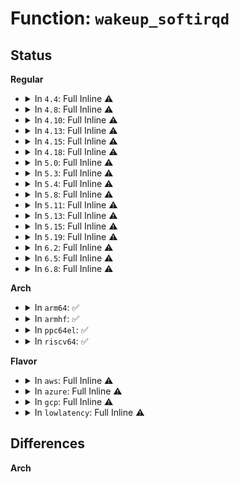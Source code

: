 # Function: <code>wakeup_softirqd</code>

## Status
<b>Regular</b>
<ul>
<li>
<details>
<summary>In <code>4.4</code>: Full Inline ⚠️</summary>

**Collision:** Unique Static

**Inline:** Full

**Transformation:** False

**Instances:**

```
In kernel/softirq.c (ffffffff810854c2)
Location: kernel/softirq.c:71
Inline: True
Inline callers:
  - kernel/softirq.c:__tasklet_hi_schedule
  - kernel/softirq.c:__tasklet_schedule
  - kernel/softirq.c:cpu_callback
  - kernel/softirq.c:cpu_callback
  - kernel/softirq.c:__do_softirq
  - kernel/softirq.c:irq_exit
  - kernel/softirq.c:raise_softirq
```
</details>
</li>
<li>
<details>
<summary>In <code>4.8</code>: Full Inline ⚠️</summary>

**Collision:** Unique Static

**Inline:** Full

**Transformation:** False

**Instances:**

```
In kernel/softirq.c (ffffffff8108881a)
Location: kernel/softirq.c:71
Inline: True
Inline callers:
  - kernel/softirq.c:cpu_callback
  - kernel/softirq.c:cpu_callback
  - kernel/softirq.c:__tasklet_hi_schedule
  - kernel/softirq.c:__tasklet_schedule
  - kernel/softirq.c:raise_softirq
  - kernel/softirq.c:irq_exit
  - kernel/softirq.c:__do_softirq
```
</details>
</li>
<li>
<details>
<summary>In <code>4.10</code>: Full Inline ⚠️</summary>

**Collision:** Unique Static

**Inline:** Full

**Transformation:** False

**Instances:**

```
In kernel/softirq.c (ffffffff8108d778)
Location: kernel/softirq.c:71
Inline: True
Inline callers:
  - kernel/softirq.c:takeover_tasklets
  - kernel/softirq.c:takeover_tasklets
  - kernel/softirq.c:__tasklet_hi_schedule
  - kernel/softirq.c:__tasklet_schedule
  - kernel/softirq.c:raise_softirq
  - kernel/softirq.c:irq_exit
  - kernel/softirq.c:__do_softirq
```
</details>
</li>
<li>
<details>
<summary>In <code>4.13</code>: Full Inline ⚠️</summary>

**Collision:** Unique Static

**Inline:** Full

**Transformation:** False

**Instances:**

```
In kernel/softirq.c (ffffffff8108a7a7)
Location: kernel/softirq.c:71
Inline: True
Inline callers:
  - kernel/softirq.c:takeover_tasklets
  - kernel/softirq.c:takeover_tasklets
  - kernel/softirq.c:__tasklet_hi_schedule
  - kernel/softirq.c:__tasklet_schedule
  - kernel/softirq.c:raise_softirq
  - kernel/softirq.c:irq_exit
  - kernel/softirq.c:__do_softirq
```
</details>
</li>
<li>
<details>
<summary>In <code>4.15</code>: Full Inline ⚠️</summary>

**Collision:** Unique Static

**Inline:** Full

**Transformation:** False

**Instances:**

```
In kernel/softirq.c (ffffffff81091357)
Location: kernel/softirq.c:71
Inline: True
Inline callers:
  - kernel/softirq.c:takeover_tasklets
  - kernel/softirq.c:takeover_tasklets
  - kernel/softirq.c:__tasklet_hi_schedule
  - kernel/softirq.c:__tasklet_schedule
  - kernel/softirq.c:raise_softirq
  - kernel/softirq.c:irq_exit
  - kernel/softirq.c:__do_softirq
```
</details>
</li>
<li>
<details>
<summary>In <code>4.18</code>: Full Inline ⚠️</summary>

**Collision:** Unique Static

**Inline:** Full

**Transformation:** False

**Instances:**

```
In kernel/softirq.c (ffffffff81094de8)
Location: kernel/softirq.c:71
Inline: True
Inline callers:
  - kernel/softirq.c:takeover_tasklets
  - kernel/softirq.c:takeover_tasklets
  - kernel/softirq.c:__tasklet_schedule_common
  - kernel/softirq.c:raise_softirq
  - kernel/softirq.c:irq_exit
  - kernel/softirq.c:__do_softirq
```
</details>
</li>
<li>
<details>
<summary>In <code>5.0</code>: Full Inline ⚠️</summary>

**Collision:** Unique Static

**Inline:** Full

**Transformation:** False

**Instances:**

```
In kernel/softirq.c (ffffffff8109d2c8)
Location: kernel/softirq.c:71
Inline: True
Inline callers:
  - kernel/softirq.c:takeover_tasklets
  - kernel/softirq.c:takeover_tasklets
  - kernel/softirq.c:__tasklet_schedule_common
  - kernel/softirq.c:raise_softirq
  - kernel/softirq.c:irq_exit
  - kernel/softirq.c:__do_softirq
```
</details>
</li>
<li>
<details>
<summary>In <code>5.3</code>: Full Inline ⚠️</summary>

**Collision:** Unique Static

**Inline:** Full

**Transformation:** False

**Instances:**

```
In kernel/softirq.c (ffffffff810a18a8)
Location: kernel/softirq.c:70
Inline: True
Inline callers:
  - kernel/softirq.c:takeover_tasklets
  - kernel/softirq.c:takeover_tasklets
  - kernel/softirq.c:__tasklet_schedule_common
  - kernel/softirq.c:raise_softirq
  - kernel/softirq.c:irq_exit
  - kernel/softirq.c:__do_softirq
```
</details>
</li>
<li>
<details>
<summary>In <code>5.4</code>: Full Inline ⚠️</summary>

**Collision:** Unique Static

**Inline:** Full

**Transformation:** False

**Instances:**

```
In kernel/softirq.c (ffffffff810a7e68)
Location: kernel/softirq.c:70
Inline: True
Inline callers:
  - kernel/softirq.c:takeover_tasklets
  - kernel/softirq.c:takeover_tasklets
  - kernel/softirq.c:__tasklet_schedule_common
  - kernel/softirq.c:raise_softirq
  - kernel/softirq.c:irq_exit
  - kernel/softirq.c:__do_softirq
```
</details>
</li>
<li>
<details>
<summary>In <code>5.8</code>: Full Inline ⚠️</summary>

**Collision:** Unique Static

**Inline:** Full

**Transformation:** False

**Instances:**

```
In kernel/softirq.c (ffffffff810af383)
Location: kernel/softirq.c:70
Inline: True
Inline callers:
  - kernel/softirq.c:takeover_tasklets
  - kernel/softirq.c:takeover_tasklets
  - kernel/softirq.c:__tasklet_hi_schedule
  - kernel/softirq.c:__tasklet_schedule
  - kernel/softirq.c:raise_softirq
  - kernel/softirq.c:irq_exit
  - kernel/softirq.c:irq_exit_rcu
  - kernel/softirq.c:__do_softirq
```
</details>
</li>
<li>
<details>
<summary>In <code>5.11</code>: Full Inline ⚠️</summary>

**Collision:** Unique Static

**Inline:** Full

**Transformation:** False

**Instances:**

```
In kernel/softirq.c (ffffffff810aab29)
Location: kernel/softirq.c:70
Inline: True
Inline callers:
  - kernel/softirq.c:takeover_tasklets
  - kernel/softirq.c:takeover_tasklets
  - kernel/softirq.c:__tasklet_hi_schedule
  - kernel/softirq.c:__tasklet_schedule
  - kernel/softirq.c:raise_softirq
  - kernel/softirq.c:irq_exit
  - kernel/softirq.c:irq_exit_rcu
  - kernel/softirq.c:__do_softirq
```
</details>
</li>
<li>
<details>
<summary>In <code>5.13</code>: Full Inline ⚠️</summary>

**Collision:** Unique Static

**Inline:** Full

**Transformation:** False

**Instances:**

```
In kernel/softirq.c (ffffffff810abe79)
Location: kernel/softirq.c:74
Inline: True
Inline callers:
  - kernel/softirq.c:takeover_tasklets
  - kernel/softirq.c:takeover_tasklets
  - kernel/softirq.c:__tasklet_hi_schedule
  - kernel/softirq.c:__tasklet_schedule
  - kernel/softirq.c:raise_softirq
  - kernel/softirq.c:irq_exit
  - kernel/softirq.c:irq_exit_rcu
  - kernel/softirq.c:__do_softirq
```
</details>
</li>
<li>
<details>
<summary>In <code>5.15</code>: Full Inline ⚠️</summary>

**Collision:** Unique Static

**Inline:** Full

**Transformation:** False

**Instances:**

```
In kernel/softirq.c (ffffffff810bdf3c)
Location: kernel/softirq.c:74
Inline: True
Inline callers:
  - kernel/softirq.c:takeover_tasklets
  - kernel/softirq.c:takeover_tasklets
  - kernel/softirq.c:__tasklet_hi_schedule
  - kernel/softirq.c:__tasklet_schedule
  - kernel/softirq.c:raise_softirq
  - kernel/softirq.c:irq_exit
  - kernel/softirq.c:irq_exit_rcu
  - kernel/softirq.c:__do_softirq
```
</details>
</li>
<li>
<details>
<summary>In <code>5.19</code>: Full Inline ⚠️</summary>

**Collision:** Unique Static

**Inline:** Full

**Transformation:** False

**Instances:**

```
In kernel/softirq.c (ffffffff810d4f53)
Location: kernel/softirq.c:74
Inline: True
Inline callers:
  - kernel/softirq.c:takeover_tasklets
  - kernel/softirq.c:takeover_tasklets
  - kernel/softirq.c:__tasklet_schedule_common
  - kernel/softirq.c:raise_softirq
  - kernel/softirq.c:__irq_exit_rcu
  - kernel/softirq.c:__do_softirq
```
</details>
</li>
<li>
<details>
<summary>In <code>6.2</code>: Full Inline ⚠️</summary>

**Collision:** Unique Static

**Inline:** Full

**Transformation:** False

**Instances:**

```
In kernel/softirq.c (ffffffff810f3fa8)
Location: kernel/softirq.c:74
Inline: True
Inline callers:
  - kernel/softirq.c:takeover_tasklets
  - kernel/softirq.c:takeover_tasklets
  - kernel/softirq.c:__tasklet_schedule_common
  - kernel/softirq.c:raise_softirq
  - kernel/softirq.c:__irq_exit_rcu
  - kernel/softirq.c:__do_softirq
```
</details>
</li>
<li>
<details>
<summary>In <code>6.5</code>: Full Inline ⚠️</summary>

**Collision:** Unique Static

**Inline:** Full

**Transformation:** False

**Instances:**

```
In kernel/softirq.c (ffffffff811003d8)
Location: kernel/softirq.c:74
Inline: True
Inline callers:
  - kernel/softirq.c:takeover_tasklets
  - kernel/softirq.c:takeover_tasklets
  - kernel/softirq.c:__tasklet_schedule_common
  - kernel/softirq.c:raise_softirq
  - kernel/softirq.c:__irq_exit_rcu
  - kernel/softirq.c:__do_softirq
```
</details>
</li>
<li>
<details>
<summary>In <code>6.8</code>: Full Inline ⚠️</summary>

**Collision:** Unique Static

**Inline:** Full

**Transformation:** False

**Instances:**

```
In kernel/softirq.c (ffffffff81109af8)
Location: kernel/softirq.c:74
Inline: True
Inline callers:
  - kernel/softirq.c:takeover_tasklets
  - kernel/softirq.c:takeover_tasklets
  - kernel/softirq.c:__tasklet_schedule_common
  - kernel/softirq.c:raise_softirq
  - kernel/softirq.c:__irq_exit_rcu
  - kernel/softirq.c:__do_softirq
```
</details>
</li>
</ul>
<b>Arch</b>
<ul>
<li>
<details>
<summary>In <code>arm64</code>: ✅</summary>

```c
void wakeup_softirqd();
```

**Collision:** Unique Static

**Inline:** No

**Transformation:** False

**Instances:**

```
In kernel/softirq.c (ffff8000100febd0)
Location: kernel/softirq.c:70
Inline: False
Direct callers:
  - kernel/softirq.c:takeover_tasklets
  - kernel/softirq.c:takeover_tasklets
  - kernel/softirq.c:__tasklet_schedule_common
  - kernel/softirq.c:raise_softirq
  - kernel/softirq.c:irq_exit
  - kernel/softirq.c:__do_softirq
```
**Symbols:**

```
ffff8000100febd0-ffff8000100fec10: wakeup_softirqd (STB_LOCAL)
```
</details>
</li>
<li>
<details>
<summary>In <code>armhf</code>: ✅</summary>

```c
void wakeup_softirqd();
```

**Collision:** Unique Static

**Inline:** No

**Transformation:** False

**Instances:**

```
In kernel/softirq.c (c035b718)
Location: kernel/softirq.c:70
Inline: False
Direct callers:
  - kernel/softirq.c:takeover_tasklets
  - kernel/softirq.c:takeover_tasklets
  - kernel/softirq.c:__tasklet_schedule_common
  - kernel/softirq.c:raise_softirq
  - kernel/softirq.c:irq_exit
  - kernel/softirq.c:__do_softirq
```
**Symbols:**

```
c035b718-c035b758: wakeup_softirqd (STB_LOCAL)
```
</details>
</li>
<li>
<details>
<summary>In <code>ppc64el</code>: ✅</summary>

```c
void wakeup_softirqd();
```

**Collision:** Unique Static

**Inline:** No

**Transformation:** False

**Instances:**

```
In kernel/softirq.c (c000000000145a30)
Location: kernel/softirq.c:70
Inline: False
Direct callers:
  - kernel/softirq.c:takeover_tasklets
  - kernel/softirq.c:takeover_tasklets
  - kernel/softirq.c:__tasklet_schedule_common
  - kernel/softirq.c:raise_softirq
  - kernel/softirq.c:irq_exit
  - kernel/softirq.c:__do_softirq
```
**Symbols:**

```
c000000000145a30-c000000000145a88: wakeup_softirqd (STB_LOCAL)
```
</details>
</li>
<li>
<details>
<summary>In <code>riscv64</code>: ✅</summary>

```c
void wakeup_softirqd();
```

**Collision:** Unique Static

**Inline:** No

**Transformation:** False

**Instances:**

```
In kernel/softirq.c (ffffffe0000c6c1c)
Location: kernel/softirq.c:70
Inline: False
Direct callers:
  - kernel/softirq.c:__tasklet_schedule_common
  - kernel/softirq.c:raise_softirq
  - kernel/softirq.c:__do_softirq
```
**Symbols:**

```
ffffffe0000c6c1c-ffffffe0000c6c6c: wakeup_softirqd (STB_LOCAL)
```
</details>
</li>
</ul>
<b>Flavor</b>
<ul>
<li>
<details>
<summary>In <code>aws</code>: Full Inline ⚠️</summary>

**Collision:** Unique Static

**Inline:** Full

**Transformation:** False

**Instances:**

```
In kernel/softirq.c (ffffffff810a1788)
Location: kernel/softirq.c:70
Inline: True
Inline callers:
  - kernel/softirq.c:takeover_tasklets
  - kernel/softirq.c:takeover_tasklets
  - kernel/softirq.c:__tasklet_schedule_common
  - kernel/softirq.c:raise_softirq
  - kernel/softirq.c:irq_exit
  - kernel/softirq.c:__do_softirq
```
</details>
</li>
<li>
<details>
<summary>In <code>azure</code>: Full Inline ⚠️</summary>

**Collision:** Unique Static

**Inline:** Full

**Transformation:** False

**Instances:**

```
In kernel/softirq.c (ffffffff81090162)
Location: kernel/softirq.c:70
Inline: True
Inline callers:
  - kernel/softirq.c:takeover_tasklets
  - kernel/softirq.c:takeover_tasklets
  - kernel/softirq.c:__tasklet_schedule_common
  - kernel/softirq.c:raise_softirq
  - kernel/softirq.c:irq_exit
  - kernel/softirq.c:__do_softirq
```
</details>
</li>
<li>
<details>
<summary>In <code>gcp</code>: Full Inline ⚠️</summary>

**Collision:** Unique Static

**Inline:** Full

**Transformation:** False

**Instances:**

```
In kernel/softirq.c (ffffffff810a1738)
Location: kernel/softirq.c:70
Inline: True
Inline callers:
  - kernel/softirq.c:takeover_tasklets
  - kernel/softirq.c:takeover_tasklets
  - kernel/softirq.c:__tasklet_schedule_common
  - kernel/softirq.c:raise_softirq
  - kernel/softirq.c:irq_exit
  - kernel/softirq.c:__do_softirq
```
</details>
</li>
<li>
<details>
<summary>In <code>lowlatency</code>: Full Inline ⚠️</summary>

**Collision:** Unique Static

**Inline:** Full

**Transformation:** False

**Instances:**

```
In kernel/softirq.c (ffffffff810a96f8)
Location: kernel/softirq.c:70
Inline: True
Inline callers:
  - kernel/softirq.c:takeover_tasklets
  - kernel/softirq.c:takeover_tasklets
  - kernel/softirq.c:__tasklet_schedule_common
  - kernel/softirq.c:raise_softirq
  - kernel/softirq.c:irq_exit
  - kernel/softirq.c:__do_softirq
```
</details>
</li>
</ul>

## Differences
<b>Arch</b>
<ul>
</ul>
